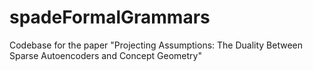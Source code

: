 # spadeFormalGrammars
Codebase for the paper "Projecting Assumptions: The Duality Between Sparse Autoencoders and Concept Geometry"

